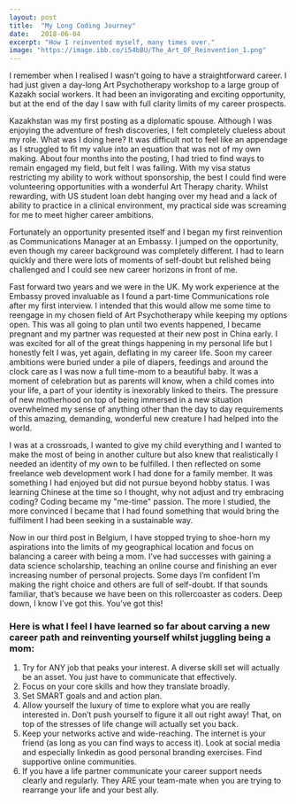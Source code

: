 ```yaml
---
layout: post
title:  "My Long Coding Journey"
date:   2018-06-04
excerpt: "How I reinvented myself, many times over."
image: "https://image.ibb.co/i54bBU/The_Art_OF_Reinvention_1.png"
---
```


I remember when I realised I wasn’t going to have a straightforward career. I had just given a day-long Art Psychotherapy workshop to a large group of Kazakh social workers. It had been an invigorating and exciting opportunity, but at the end of the day I saw with full clarity limits of my career prospects.

Kazakhstan was my first posting as a diplomatic spouse. Although I was enjoying the adventure of fresh discoveries, I felt completely clueless about my role. What was I doing here? It was difficult not to feel like an appendage as I struggled to fit my value into an equation that was not of my own making. About four months into the posting, I had tried to find ways to remain engaged my field, but felt I was failing. With my visa status restricting my ability to work without sponsorship, the best I could find were volunteering opportunities with a wonderful Art Therapy charity. Whilst rewarding, with US student loan debt hanging over my head and a lack of ability to practice in a clinical environment, my practical side was screaming for me to meet higher career ambitions.

Fortunately an opportunity presented itself and I began my first reinvention as Communications Manager at an Embassy. I jumped on the opportunity, even though my career background was completely different. I had to learn quickly and there were lots of moments of self-doubt but relished being challenged and I could see new career horizons in front of me.

Fast forward two years and we were in the UK. My work experience at the Embassy proved invaluable as I found a part-time Communications role after my first interview. I intended that this would allow me some time to reengage in my chosen field of Art Psychotherapy while keeping my options open. This was all going to plan until two events happened, I became pregnant and my partner was requested at their new post in China early. I was excited for all of the great things happening in my personal life but I honestly felt I was, yet again, deflating in my career life. Soon my career ambitions were buried under a pile of diapers, feedings and around the clock care as I was now a full time-mom to a beautiful baby. It was a moment of celebration but as parents will know, when a child comes into your life, a part of your identity is inexorably linked to theirs. The pressure of new motherhood on top of being immersed in a new situation overwhelmed my sense of anything other than the day to day requirements of this amazing, demanding, wonderful new creature I had helped into the world.

I was at a crossroads, I wanted to give my child everything and I wanted to make the most of being in another culture but also knew that realistically I needed an identity of my own to be fulfilled. I then reflected on some freelance web development work I had done for a family member. It was something I had enjoyed but did not pursue beyond hobby status. I was learning Chinese at the time so I thought, why not adjust and try embracing coding? Coding became my "me-time" passion. The more I studied, the more convinced I became that I had found something that would bring the fulfilment I had been seeking in a sustainable way.

Now in our third post in Belgium, I have stopped trying to shoe-horn my aspirations into the limits of my geographical location and focus on balancing a career with being a mom. I've had successes with gaining a data science scholarship, teaching an online course and finishing an ever increasing number of personal projects.  Some days I’m confident I’m making the right choice and others are full of self-doubt. If that sounds familiar, that’s because we have been on this rollercoaster as coders. Deep down, I know I’ve got this. You’ve got this!

### Here is what I feel I have learned so far about carving a new career path and reinventing yourself whilst juggling being a mom:

1. Try for ANY job that peaks your interest. A diverse skill set will actually be an asset. You just have to communicate that effectively.
2. Focus on your core skills and how they translate broadly.
3. Set SMART goals and and action plan.
4. Allow yourself the luxury of time to explore what you are really interested in. Don’t push yourself to figure it all out right away! That, on top of the stresses of life change will actually set you back.
5. Keep your networks active and wide-reaching. The internet is your friend (as long as you can find ways to access it). Look at social media and especially linkedin as good personal branding exercises. Find supportive online communities.
6. If you have a life partner communicate your career support needs clearly and regularly. They ARE your team-mate when you are trying to rearrange your life and your best ally.
